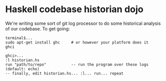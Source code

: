 # Haskell codebase historian dojo

We're writing some sort of git log processor to do some historical analysis of our codebase. To get going:

    terminal$...
    sudo apt-get install ghc     # or however your platform does it
    ghci

    ghci>...
    :l historian.hs
    run "path/to/repo"           -- run the program over these logs (default: echo)
    -- finally, edit historian.hs... :l... run... repeat
